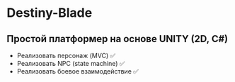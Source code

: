 # Destiny-Blade

## Простой платформер на основе UNITY (2D, C#)

* Реализовать персонаж (MVC) ✅
* Реализовать NPC (state machine) ✅
* Реализовать боевое взаимодействие ✅
